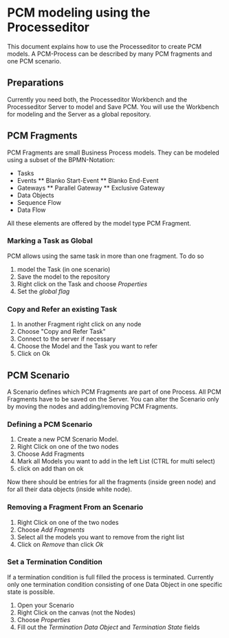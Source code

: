 # PCM modeling using the Processeditor

This document explains how to use the Processeditor to create PCM models.
A PCM-Process can be described by many PCM fragments and one PCM scenario.

## Preparations

Currently you need both, the Processeditor Workbench and the Processeditor Server to model and Save PCM.
You will use the Workbench for modeling and the Server as a global repository.

## PCM Fragments

PCM Fragments are small Business Process models. They can be modeled using a subset of the BPMN-Notation:

* Tasks
* Events
** Blanko Start-Event
** Blanko End-Event
* Gateways
** Parallel Gateway
** Exclusive Gateway
* Data Objects
* Sequence Flow
* Data Flow

All these elements are offered by the model type PCM Fragment.

### Marking a Task as Global

PCM allows using the same task in more than one fragment. To do so

1. model the Task (in one scenario)
2. Save the model to the repository
3. Right click on the Task and choose *Properties*
4. Set the *global flag*

### Copy and Refer an existing Task

1. In another Fragment right click on any node
2. Choose "Copy and Refer Task"
3. Connect to the server if necessary
4. Choose the Model and the Task you want to refer
5. Click on Ok

## PCM Scenario

A Scenario defines which PCM Fragments are part of one Process.
All PCM Fragments have to be saved on the Server. You can alter the Scenario only by moving the nodes and adding/removing PCM Fragments.

### Defining a PCM Scenario

1. Create a new PCM Scenario Model.
2. Right Click on one of the two nodes
3. Choose Add Fragments
4. Mark all Models you want to add in the left List (CTRL for multi select)
5. click on add than on ok

Now there should be entries for all the fragments (inside green node) and for all their data objects (inside white node).

### Removing a Fragment From an Scenario

1. Right Click on one of the two nodes
2. Choose *Add Fragments*
3. Select all the models you want to remove from the right list
4. Click on *Remove* than click *Ok*

### Set a Termination Condition

If a termination condition is full filled the process is terminated.
Currently only one termination condition consisting of one Data Object in one specific state is possible.

1. Open your Scenario
2. Right Click on the canvas (not the Nodes)
3. Choose *Properties*
4. Fill out the *Termination Data Object* and *Termination State* fields